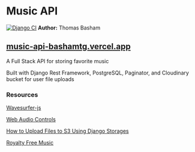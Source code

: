 # Music API

[![Django CI](https://github.com/Thomas-Basham/music-api/actions/workflows/django.yml/badge.svg?branch=main)](https://github.com/Thomas-Basham/music-api/actions/workflows/django.yml)
**Author:** Thomas Basham

## [music-api-bashamtg.vercel.app](https://music-api-bashamtg.vercel.app)

A Full Stack API for storing favorite music

Built with Django Rest Framework, PostgreSQL, Paginator, and Cloudinary bucket for user file uploads

### Resources

[Wavesurfer-js](https://wavesurfer-js.org/)

[Web Audio Controls](https://g200kg.github.io/webaudio-controls/docs/knobgallery.html)

[How to Upload Files to S3 Using Django Storages](https://www.youtube.com/watch?v=nzLMA9WZqMM&t=152s)

[Royalty Free Music](https://pixabay.com/music)